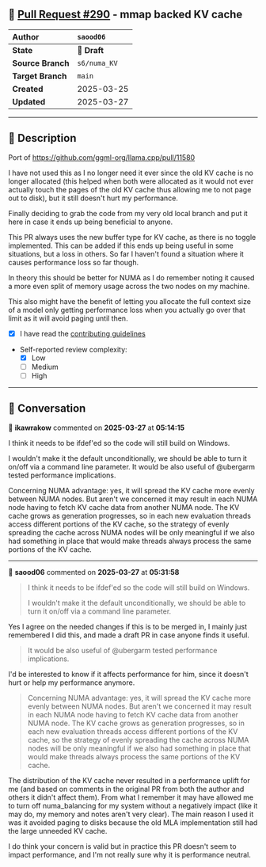 ## 🔀 [Pull Request #290](https://github.com/ikawrakow/ik_llama.cpp/pull/290) - mmap backed KV cache

| **Author** | `saood06` |
| :--- | :--- |
| **State** | 📝 **Draft** |
| **Source Branch** | `s6/numa_KV` |
| **Target Branch** | `main` |
| **Created** | 2025-03-25 |
| **Updated** | 2025-03-27 |

---

## 📄 Description

Port of https://github.com/ggml-org/llama.cpp/pull/11580

I have not used this as I no longer need it ever since the old KV cache is no longer allocated (this helped when both were allocated as it would not ever actually touch the pages of the old KV cache thus allowing me to not page out to disk), but it still doesn't hurt my performance.

Finally deciding to grab the code from my very old local branch and put it here in case it ends up being beneficial to anyone.

This PR always uses the new buffer type for KV cache, as there is no toggle implemented. This can be added if this ends up being useful in some situations, but a loss in others. So far I haven't found a situation where it causes performance loss so far though.

In theory this should be better for NUMA as I do remember noting it caused a more even split of memory usage across the two nodes on my machine.

This also might have the benefit of letting you allocate the full context size of a model only getting performance loss when you actually go over that limit as it will avoid paging until then.

- [x] I have read the [contributing guidelines](https://github.com/ggerganov/llama.cpp/blob/master/CONTRIBUTING.md)
- Self-reported review complexity:
  - [X] Low
  - [ ] Medium
  - [ ] High

---

## 💬 Conversation

👤 **ikawrakow** commented on **2025-03-27** at **05:14:15**

I think it needs to be ifdef'ed so the code will still build on Windows.

I wouldn't make it the default unconditionally, we should be able to turn it on/off via a command line parameter. It would be also useful of @ubergarm tested performance implications. 

Concerning NUMA advantage: yes, it will spread the KV cache more evenly between NUMA nodes. But aren't we concerned it may result in each NUMA node having to fetch KV cache data from another NUMA node. The KV cache grows as generation progresses, so in each new evaluation threads access different portions of the KV cache, so the strategy of evenly spreading the cache across NUMA nodes will be only meaningful if we also had something in place that would make threads always process the same portions of the KV cache.

---

👤 **saood06** commented on **2025-03-27** at **05:31:58**

> I think it needs to be ifdef'ed so the code will still build on Windows.
> 
> I wouldn't make it the default unconditionally, we should be able to turn it on/off via a command line parameter.

Yes I agree on the needed changes if this is to be merged in, I mainly just remembered I did this, and made a draft PR in case anyone finds it useful.

>It would be also useful of @ubergarm tested performance implications.

I'd be interested to know if it affects performance for him, since it doesn't hurt or help my performance anymore.

> Concerning NUMA advantage: yes, it will spread the KV cache more evenly between NUMA nodes. But aren't we concerned it may result in each NUMA node having to fetch KV cache data from another NUMA node. The KV cache grows as generation progresses, so in each new evaluation threads access different portions of the KV cache, so the strategy of evenly spreading the cache across NUMA nodes will be only meaningful if we also had something in place that would make threads always process the same portions of the KV cache.

The distribution of the KV cache never resulted in a performance uplift for me (and based on comments in the original PR from both the author and others it didn't affect them). From what I remember it may have allowed me to turn off numa_balancing for my system without a negatively impact (like it may do, my memory and notes aren't very clear). The main reason I used it was it avoided paging to disks because the old MLA implementation still had the large unneeded KV cache.

I do think your concern is valid but in practice this PR doesn't seem to impact performance, and I'm not really sure why it is performance neutral.